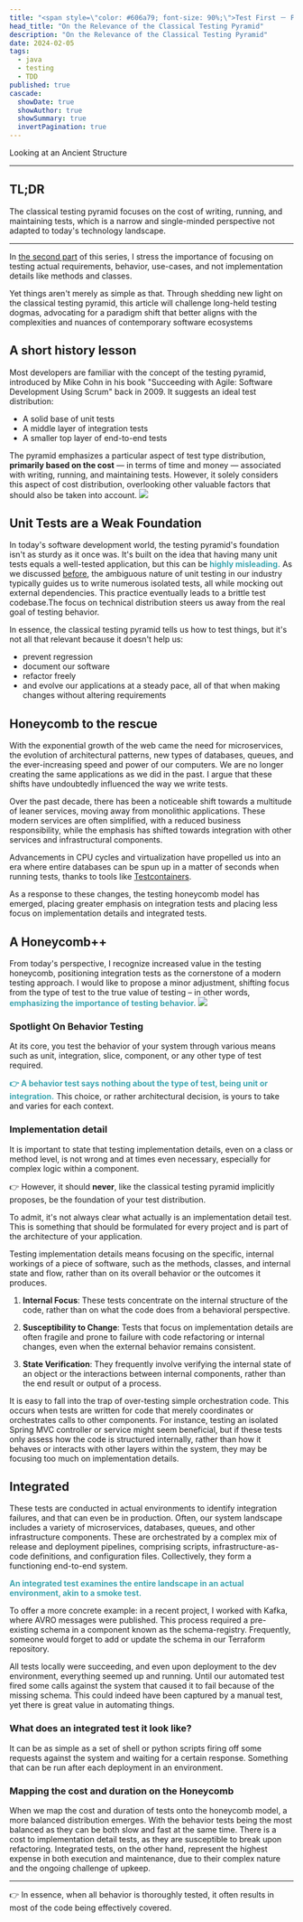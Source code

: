 ```yaml
---
title: "<span style=\"color: #606a79; font-size: 90%;\">Test First － Part 3</span><br/> On the Relevance of the Classical Testing Pyramid"
head_title: "On the Relevance of the Classical Testing Pyramid"
description: "On the Relevance of the Classical Testing Pyramid" 
date: 2024-02-05
tags:
  - java
  - testing
  - TDD
published: true
cascade:
  showDate: true
  showAuthor: true
  showSummary: true
  invertPagination: true
---
```

Looking at an Ancient Structure
<!--more-->
---

## TL;DR

The classical testing pyramid focuses on the cost of writing, running,
and maintaining tests,
which is a narrow and single-minded perspective
not adapted to today's technology landscape.

---

In [the second part](unit-test-ambiguity) of this series, I stress the importance of focusing on testing actual requirements,
behavior, use-cases, and not implementation details like methods and classes.

Yet things aren't merely as simple as that.
Through shedding new light on the classical testing pyramid,
this article will challenge long-held testing dogmas,
advocating for a paradigm shift
that better aligns with the complexities and nuances of contemporary software ecosystems
## A short history lesson
Most developers are familiar with the concept of the testing pyramid,
introduced by Mike Cohn in his book "Succeeding with Agile:
Software Development Using Scrum" back in 2009. It suggests an ideal test distribution:

- A solid base of unit tests
- A middle layer of integration tests
- A smaller top layer of end-to-end tests

The pyramid emphasizes a particular aspect of test type distribution,
**primarily based on the cost** — in terms of time and money —
associated with writing, running, and maintaining tests.
However, it solely considers this aspect of cost distribution,
overlooking other valuable factors that should also be taken into account.
![](pyramid.png)
## Unit Tests are a Weak Foundation
In today's software development world,
the testing pyramid's foundation isn't as sturdy as it once was.
It's built on the idea that having many unit tests equals a well-tested application,
but this can be <b style="color: #3da6b1;">highly misleading.</b>
As we discussed [before](unit-test-ambiguity), the ambiguous nature of unit testing in our industry typically 
guides us to write numerous isolated tests, all while mocking out external dependencies.
This practice eventually leads to a brittle test codebase.The focus on technical distribution steers us away from the real goal of testing behavior.

In essence, the classical testing pyramid tells us how to test things,
but it's not all that relevant because it doesn't help us:

- prevent regression
- document our software
- refactor freely
- and evolve our applications at a steady pace, all of that when making changes without altering requirements

## Honeycomb to the rescue
With the exponential growth of the web came the need for microservices,
the evolution of architectural patterns,
new types of databases, queues, and the ever-increasing speed and power of our computers.
We are no longer creating the same applications as we did in the past.
I argue that these shifts have undoubtedly influenced the way we write tests.

Over the past decade, there has been a noticeable shift towards a multitude of leaner 
services, moving away from monolithic applications.
These modern services are often simplified, with a reduced business responsibility,
while the emphasis has shifted towards integration with other services and infrastructural components.

Advancements in CPU cycles and virtualization have propelled us into an era
where entire databases can be spun up in a matter of seconds when running tests,
thanks to tools like [Testcontainers](https://testcontainers.com).

As a response to these changes, the testing honeycomb model has emerged,
placing greater emphasis on integration tests
and placing less focus on implementation details and integrated tests.
## A Honeycomb++
From today's perspective, I recognize increased value in the testing honeycomb,
positioning integration tests as the cornerstone of a modern testing approach.
I would like to propose a minor adjustment,
shifting focus from the type of test to the true value of testing – 
in other words, <b style="color: #3da6b1;">emphasizing the importance of testing behavior.</b>
![](honeycomb.png)

### Spotlight On Behavior Testing
At its core, you test the behavior of your system through various means such as unit,
integration, slice, component, or any other type of test required. 

<b style="color: #3da6b1;">👉 A behavior test says nothing about the type of test, being 
unit or integration.</b> This choice, or rather architectural decision,
is yours to take and varies for each context.
### Implementation detail
It is important to state that testing implementation details,
even on a class or method level,
is not wrong and at times even necessary,
especially for complex logic within a component. 

👉 However, it should **never**, like the classical testing pyramid implicitly proposes,
be the foundation of your test distribution.

To admit, it's not always clear what actually is an implementation detail test.
This is something that should be formulated for every project
and is part of the architecture of your application.

Testing implementation details means focusing on the specific,
internal workings of a piece of software,
such as the methods, classes, and internal state and flow,
rather than on its overall behavior or the outcomes it produces.

1. **Internal Focus**: These tests concentrate on the internal structure of the code, rather than on what the code does from a behavioral perspective.

2. **Susceptibility to Change**: Tests that focus on implementation details are often fragile and prone to failure with code refactoring or internal changes, even when the external behavior remains consistent.

3. **State Verification**: They frequently involve verifying the internal state of an object or the interactions between internal components, rather than the end result or output of a process.


It is easy to fall into the trap of over-testing simple orchestration code.
This occurs
when tests are written for code that merely coordinates or orchestrates calls to other components.
For instance, testing an isolated Spring MVC controller or service might seem beneficial,
but if these tests only assess how the code is structured internally,
rather than how it behaves or interacts with other layers within the system,
they may be focusing too much on implementation details.
## Integrated
These tests are conducted in actual environments to identify integration failures,
and that can even be in production.
Often, our system landscape includes a variety of microservices,
databases, queues, and other infrastructure components.
These are orchestrated by a complex mix of release and deployment pipelines,
comprising scripts, infrastructure-as-code definitions, and configuration files.
Collectively, they form a functioning end-to-end system.

<b style="color:
#3da6b1;">An integrated test examines the entire landscape in an actual environment,
akin to a smoke test.</b>

To offer a more concrete example: in a recent project, I worked with Kafka,
where AVRO messages were published.
This process required a pre-existing schema in a component known as the schema-registry.
Frequently, someone would forget to add or update the schema in our Terraform repository. 

All tests locally were succeeding, and even upon deployment to the dev environment,
everything seemed up and running.
Until our automated test fired some calls against the system
that caused it to fail because of the missing schema. This could indeed have been captured
by a manual test, yet there is great value in automating things.

### What does an integrated test it look like?
It can be as simple as a set of shell or python scripts
firing off some requests against the system and waiting for a certain response.
Something that can be run after each deployment in an environment.

### Mapping the cost and duration on the Honeycomb

When we map the cost and duration of tests onto the honeycomb model,
a more balanced distribution emerges.
With the behavior tests being the most balanced
as they can be both slow and fast at the same time.
There is a cost to implementation detail tests,
as they are susceptible to break upon refactoring.
Integrated tests, on the other hand,
represent the highest expense in both execution and maintenance,
due to their complex nature and the ongoing challenge of upkeep.


---
👉 In essence, when all behavior is thoroughly tested, it often results in most of the code being effectively covered.
